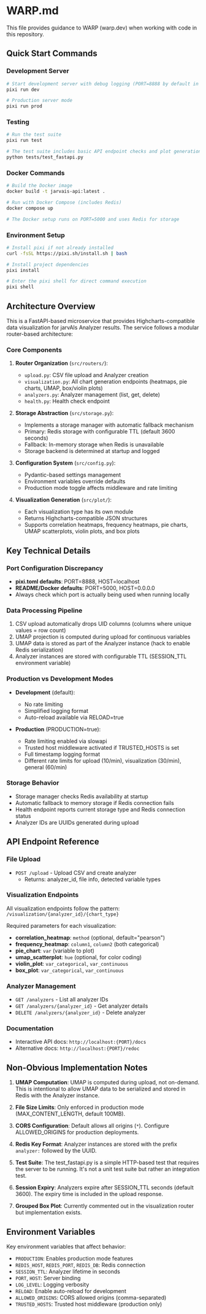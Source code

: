 # WARP.md

This file provides guidance to WARP (warp.dev) when working with code in this repository.

## Quick Start Commands

### Development Server
```bash
# Start development server with debug logging (PORT=8888 by default in pixi.toml)
pixi run dev

# Production server mode
pixi run prod
```

### Testing
```bash
# Run the test suite
pixi run test

# The test suite includes basic API endpoint checks and plot generation tests
python tests/test_fastapi.py
```

### Docker Commands
```bash
# Build the Docker image
docker build -t jarvais-api:latest .

# Run with Docker Compose (includes Redis)
docker compose up

# The Docker setup runs on PORT=5000 and uses Redis for storage
```

### Environment Setup
```bash
# Install pixi if not already installed
curl -fsSL https://pixi.sh/install.sh | bash

# Install project dependencies
pixi install

# Enter the pixi shell for direct command execution
pixi shell
```

## Architecture Overview

This is a FastAPI-based microservice that provides Highcharts-compatible data visualization for jarvAIs Analyzer results. The service follows a modular router-based architecture:

### Core Components

1. **Router Organization** (`src/routers/`):
   - `upload.py`: CSV file upload and Analyzer creation
   - `visualization.py`: All chart generation endpoints (heatmaps, pie charts, UMAP, box/violin plots)
   - `analyzers.py`: Analyzer management (list, get, delete)
   - `health.py`: Health check endpoint

2. **Storage Abstraction** (`src/storage.py`):
   - Implements a storage manager with automatic fallback mechanism
   - Primary: Redis storage with configurable TTL (default 3600 seconds)
   - Fallback: In-memory storage when Redis is unavailable
   - Storage backend is determined at startup and logged

3. **Configuration System** (`src/config.py`):
   - Pydantic-based settings management
   - Environment variables override defaults
   - Production mode toggle affects middleware and rate limiting

4. **Visualization Generation** (`src/plot/`):
   - Each visualization type has its own module
   - Returns Highcharts-compatible JSON structures
   - Supports correlation heatmaps, frequency heatmaps, pie charts, UMAP scatterplots, violin plots, and box plots

## Key Technical Details

### Port Configuration Discrepancy
- **pixi.toml defaults**: PORT=8888, HOST=localhost
- **README/Docker defaults**: PORT=5000, HOST=0.0.0.0
- Always check which port is actually being used when running locally

### Data Processing Pipeline
1. CSV upload automatically drops UID columns (columns where unique values = row count)
2. UMAP projection is computed during upload for continuous variables
3. UMAP data is stored as part of the Analyzer instance (hack to enable Redis serialization)
4. Analyzer instances are stored with configurable TTL (SESSION_TTL environment variable)

### Production vs Development Modes
- **Development** (default):
  - No rate limiting
  - Simplified logging format
  - Auto-reload available via RELOAD=true
  
- **Production** (PRODUCTION=true):
  - Rate limiting enabled via slowapi
  - Trusted host middleware activated if TRUSTED_HOSTS is set
  - Full timestamp logging format
  - Different rate limits for upload (10/min), visualization (30/min), general (60/min)

### Storage Behavior
- Storage manager checks Redis availability at startup
- Automatic fallback to memory storage if Redis connection fails
- Health endpoint reports current storage type and Redis connection status
- Analyzer IDs are UUIDs generated during upload

## API Endpoint Reference

### File Upload
- `POST /upload` - Upload CSV and create analyzer
  - Returns: analyzer_id, file info, detected variable types

### Visualization Endpoints
All visualization endpoints follow the pattern: `/visualization/{analyzer_id}/{chart_type}`

Required parameters for each visualization:
- **correlation_heatmap**: `method` (optional, default="pearson")
- **frequency_heatmap**: `column1`, `column2` (both categorical)
- **pie_chart**: `var` (variable to plot)
- **umap_scatterplot**: `hue` (optional, for color coding)
- **violin_plot**: `var_categorical`, `var_continuous`
- **box_plot**: `var_categorical`, `var_continuous`

### Analyzer Management
- `GET /analyzers` - List all analyzer IDs
- `GET /analyzers/{analyzer_id}` - Get analyzer details
- `DELETE /analyzers/{analyzer_id}` - Delete analyzer

### Documentation
- Interactive API docs: `http://localhost:{PORT}/docs`
- Alternative docs: `http://localhost:{PORT}/redoc`

## Non-Obvious Implementation Notes

1. **UMAP Computation**: UMAP is computed during upload, not on-demand. This is intentional to allow UMAP data to be serialized and stored in Redis with the Analyzer instance.

2. **File Size Limits**: Only enforced in production mode (MAX_CONTENT_LENGTH, default 100MB).

3. **CORS Configuration**: Default allows all origins (`*`). Configure ALLOWED_ORIGINS for production deployments.

4. **Redis Key Format**: Analyzer instances are stored with the prefix `analyzer:` followed by the UUID.

5. **Test Suite**: The test_fastapi.py is a simple HTTP-based test that requires the server to be running. It's not a unit test suite but rather an integration test.

6. **Session Expiry**: Analyzers expire after SESSION_TTL seconds (default 3600). The expiry time is included in the upload response.

7. **Grouped Box Plot**: Currently commented out in the visualization router but implementation exists.

## Environment Variables

Key environment variables that affect behavior:
- `PRODUCTION`: Enables production mode features
- `REDIS_HOST`, `REDIS_PORT`, `REDIS_DB`: Redis connection
- `SESSION_TTL`: Analyzer lifetime in seconds
- `PORT`, `HOST`: Server binding
- `LOG_LEVEL`: Logging verbosity
- `RELOAD`: Enable auto-reload for development
- `ALLOWED_ORIGINS`: CORS allowed origins (comma-separated)
- `TRUSTED_HOSTS`: Trusted host middleware (production only)
